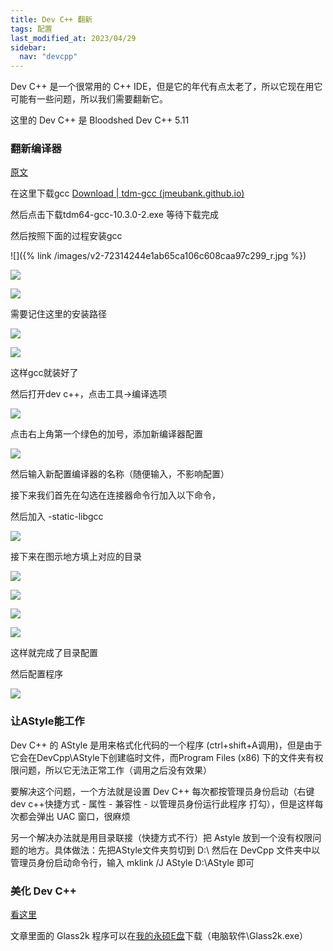 ```yaml
---
title: Dev C++ 翻新
tags: 配置
last_modified_at: 2023/04/29
sidebar:
  nav: "devcpp"
---
```


Dev C++ 是一个很常用的 C++ IDE，但是它的年代有点太老了，所以它现在用它可能有一些问题，所以我们需要翻新它。

这里的 Dev C++ 是 Bloodshed Dev C++ 5.11

### 翻新编译器

[原文](https://www.zhihu.com/question/267249434/answer/2246716057)

在这里下载gcc [Download | tdm-gcc (jmeubank.github.io)](https://jmeubank.github.io/tdm-gcc/download/)

然后点击下载tdm64-gcc-10.3.0-2.exe 等待下载完成

然后按照下面的过程安装gcc

![]({% link /images/v2-72314244e1ab65ca106c608caa97c299_r.jpg %})

![](https://picx.zhimg.com/v2-f2a4f9717f605c22a956a90d4994cdbf_r.jpg?source=1940ef5c)

![](https://picx.zhimg.com/v2-395bbaca1d030fc66690d667140f90c3_r.jpg?source=1940ef5c)

需要记住这里的安装路径

![](https://picx.zhimg.com/v2-c906972715276904eb120f0de1c6a014_r.jpg?source=1940ef5c)



![](https://picx.zhimg.com/v2-43729c1a3e4969e192f40410b9abe177_r.jpg?source=1940ef5c)

这样gcc就装好了

然后打开dev c++，点击工具->编译选项

![](https://picx.zhimg.com/v2-7ece066801965e06c4cb463e07c28b3a_r.jpg?source=1940ef5c)

点击右上角第一个绿色的加号，添加新编译器配置

![](https://picx.zhimg.com/v2-ceb0d30c921ddae5afaabae0efcda140_r.jpg?source=1940ef5c)

然后输入新配置编译器的名称（随便输入，不影响配置）

接下来我们首先在勾选在连接器命令行加入以下命令，

然后加入 -static-libgcc 

![](https://pic1.zhimg.com/v2-0dcc39d8fa9111635cccd54ff69fe0e2_r.jpg?source=1940ef5c)

接下来在图示地方填上对应的目录

![](https://pic1.zhimg.com/v2-fddf92aedc18c95d435be5671df83526_r.jpg?source=1940ef5c)

![](https://picx.zhimg.com/v2-854ee45a4b54ae7202aaa89906425857_r.jpg?source=1940ef5c)

![](https://picx.zhimg.com/v2-0532ad46037a9a8363181130b2bfc224_r.jpg?source=1940ef5c)

![](https://picx.zhimg.com/v2-d6d69b5723fdc551690988c4271f8cb3_r.jpg?source=1940ef5c)

这样就完成了目录配置

然后配置程序

![](https://pica.zhimg.com/v2-459ce420d0cf488b009ea12aaa0f5497_r.jpg?source=1940ef5c)

### 让AStyle能工作

Dev C++ 的 AStyle 是用来格式化代码的一个程序 (ctrl+shift+A调用)，但是由于它会在DevCpp\\AStyle下创建临时文件，而Program Files (x86) 下的文件夹有权限问题，所以它无法正常工作（调用之后没有效果）

要解决这个问题，一个方法就是设置 Dev C++ 每次都按管理员身份启动（右键dev c++快捷方式 - 属性 - 兼容性 - 以管理员身份运行此程序 打勾），但是这样每次都会弹出 UAC 窗口，很麻烦

另一个解决办法就是用目录联接（快捷方式不行）把 Astyle 放到一个没有权限问题的地方。具体做法：先把AStyle文件夹剪切到 D:\\ 然后在 DevCpp 文件夹中以管理员身份启动命令行，输入 mklink /J AStyle D:\\AStyle 即可

### 美化 Dev C++

[看这里](https://www.luogu.com.cn/blog/sky-fox/jiang-dev-c-bian-ji-qi-da-zao-cheng-shen-ji-ide-ji-mei-hua)

文章里面的 Glass2k 程序可以在[我的永硕E盘](http://coder114514.ysepan.com)下载（电脑软件\\Glass2k.exe）
